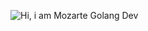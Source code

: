 <img
  src="https://github.githubassets.com/images/mona-whisper.gif"
  alt="Hi, i am Mozarte Golang Dev"
  title="Optional title"
  style="display: inline-block; margin: 0 auto; max-width: 300px">
